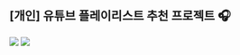 ## [개인] 유튜브 플레이리스트 추천 프로젝트 🎧

<img src="https://velog.velcdn.com/images/wruoma/post/a233f83e-194c-4eae-aa6e-187d2fa6db98/image.png">
<img src="https://velog.velcdn.com/images/wruoma/post/15d07c51-7648-4a68-9284-649e1238a7e3/image.PNG">
